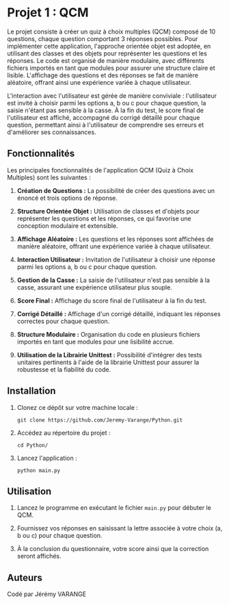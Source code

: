 # Projet 1 : QCM

Le projet consiste à créer un quiz à choix multiples (QCM) composé de 10 questions, chaque question comportant 3 réponses possibles. Pour implémenter cette application, l'approche orientée objet est adoptée, en utilisant des classes et des objets pour représenter les questions et les réponses. Le code est organisé de manière modulaire, avec différents fichiers importés en tant que modules pour assurer une structure claire et lisible. L'affichage des questions et des réponses se fait de manière aléatoire, offrant ainsi une expérience variée à chaque utilisateur.

L'interaction avec l'utilisateur est gérée de manière conviviale : l'utilisateur est invité à choisir parmi les options a, b ou c pour chaque question, la saisie n'étant pas sensible à la casse. À la fin du test, le score final de l'utilisateur est affiché, accompagné du corrigé détaillé pour chaque question, permettant ainsi à l'utilisateur de comprendre ses erreurs et d'améliorer ses connaissances.

## Fonctionnalités

Les principales fonctionnalités de l'application QCM (Quiz à Choix Multiples) sont les suivantes :

1. **Création de Questions :** La possibilité de créer des questions avec un énoncé et trois options de réponse.

2. **Structure Orientée Objet :** Utilisation de classes et d'objets pour représenter les questions et les réponses, ce qui favorise une conception modulaire et extensible.

3. **Affichage Aléatoire :** Les questions et les réponses sont affichées de manière aléatoire, offrant une expérience variée à chaque utilisateur.

4. **Interaction Utilisateur :** Invitation de l'utilisateur à choisir une réponse parmi les options a, b ou c pour chaque question.

5. **Gestion de la Casse :** La saisie de l'utilisateur n'est pas sensible à la casse, assurant une expérience utilisateur plus souple.

6. **Score Final :** Affichage du score final de l'utilisateur à la fin du test.

7. **Corrigé Détaillé :** Affichage d'un corrigé détaillé, indiquant les réponses correctes pour chaque question.

8. **Structure Modulaire :** Organisation du code en plusieurs fichiers importés en tant que modules pour une lisibilité accrue.

9. **Utilisation de la Librairie Unittest :** Possibilité d'intégrer des tests unitaires pertinents à l'aide de la librairie Unittest pour assurer la robustesse et la fiabilité du code.

## Installation

1. Clonez ce dépôt sur votre machine locale :

   ```
   git clone https://github.com/Jeremy-Varange/Python.git
   ```

2. Accédez au répertoire du projet :

   ```
   cd Python/
   ```

3. Lancez l'application :

   ```
   python main.py
   ```

## Utilisation

1. Lancez le programme en exécutant le fichier `main.py` pour débuter le QCM.

2. Fournissez vos réponses en saisissant la lettre associée à votre choix (a, b ou c) pour chaque question.

3. À la conclusion du questionnaire, votre score ainsi que la correction seront affichés.

## Auteurs

Codé par Jérémy VARANGE